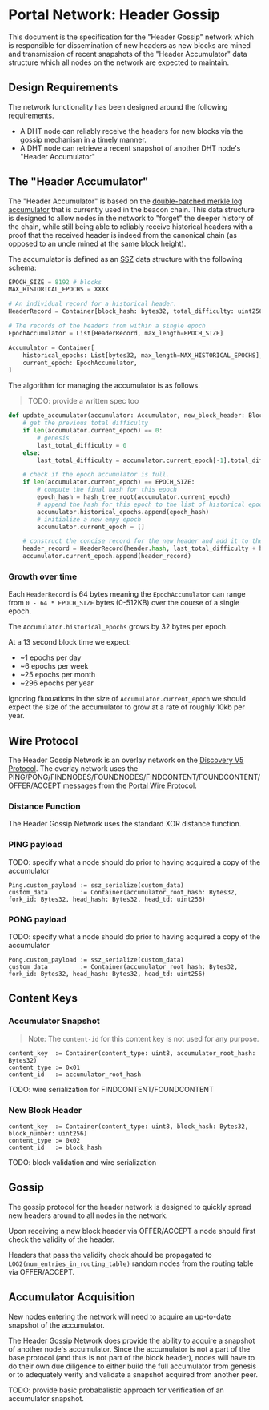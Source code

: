 # Portal Network: Header Gossip

This document is the specification for the "Header Gossip" network which is responsible for dissemination of new headers as new blocks are mined and  transmission of recent snapshots of the "Header Accumulator" data structure which all nodes on the network are expected to maintain.

## Design Requirements

The network functionality has been designed around the following requirements.

- A DHT node can reliably receive the headers for new blocks via the gossip mechanism in a timely manner.
- A DHT node can retrieve a recent snapshot of another DHT node's "Header Accumulator"


## The "Header Accumulator"

The "Header Accumulator" is based on the [double-batched merkle log accumulator](https://ethresear.ch/t/double-batched-merkle-log-accumulator/571) that is currently used in the beacon chain.  This data structure is designed to allow nodes in the network to "forget" the deeper history of the chain, while still being able to reliably receive historical headers with a proof that the received header is indeed from the canonical chain (as opposed to an uncle mined at the same block height).

The accumulator is defined as an [SSZ](https://ssz.dev/) data structure with the following schema:

```python
EPOCH_SIZE = 8192 # blocks
MAX_HISTORICAL_EPOCHS = XXXX

# An individual record for a historical header.
HeaderRecord = Container[block_hash: bytes32, total_difficulty: uint256]

# The records of the headers from within a single epoch
EpochAccumulator = List[HeaderRecord, max_length=EPOCH_SIZE]

Accumulator = Container[
    historical_epochs: List[bytes32, max_length=MAX_HISTORICAL_EPOCHS],
    current_epoch: EpochAccumulator,
]
```

The algorithm for managing the accumulator is as follows.

> TODO: provide a written spec too

```python
def update_accumulator(accumulator: Accumulator, new_block_header: BlockHeader) -> None:
    # get the previous total difficulty
    if len(accumulator.current_epoch) == 0:
        # genesis
        last_total_difficulty = 0
    else:
        last_total_difficulty = accumulator.current_epoch[-1].total_difficulty

    # check if the epoch accumulator is full.
    if len(accumulator.current_epoch) == EPOCH_SIZE:
        # compute the final hash for this epoch
        epoch_hash = hash_tree_root(accumulator.current_epoch)
        # append the hash for this epoch to the list of historical epochs
        accumulator.historical_epochs.append(epoch_hash)
        # initialize a new empy epoch
        accumulator.current_epoch = []

    # construct the concise record for the new header and add it to the current epoch.
    header_record = HeaderRecord(header.hash, last_total_difficulty + header.difficulty)
    accumulator.current_epoch.append(header_record)
```

### Growth over time

Each `HeaderRecord` is 64 bytes meaning the `EpochAccumulator` can range from `0 - 64 * EPOCH_SIZE` bytes (0-512KB) over the course of a single epoch.

The `Accumulator.historical_epochs` grows by 32 bytes per epoch.

At a 13 second block time we expect:

- ~1 epochs per day
- ~6 epochs per week
- ~25 epochs per month
- ~296 epochs per year

Ignoring fluxuations in the size of `Accumulator.current_epoch` we should expect the size of the accumulator to grow at a rate of roughly 10kb per year.


## Wire Protocol

The Header Gossip Network is an overlay network on the [Discovery V5 Protocol](https://github.com/ethereum/devp2p/blob/master/discv5/discv5-theory.md).  The overlay network uses the PING/PONG/FINDNODES/FOUNDNODES/FINDCONTENT/FOUNDCONTENT/OFFER/ACCEPT messages from the [Portal Wire Protocol](./portal-wire-protocol.md).

### Distance Function

The Header Gossip Network uses the standard XOR distance function.

### PING payload

TODO: specify what a node should do prior to having acquired a copy of the accumulator

```
Ping.custom_payload := ssz_serialize(custom_data)
custom_data         := Container(accumulator_root_hash: Bytes32, fork_id: Bytes32, head_hash: Bytes32, head_td: uint256)
```

### PONG payload

TODO: specify what a node should do prior to having acquired a copy of the accumulator

```
Pong.custom_payload := ssz_serialize(custom_data)
custom_data         := Container(accumulator_root_hash: Bytes32, fork_id: Bytes32, head_hash: Bytes32, head_td: uint256)
```

## Content Keys

### Accumulator Snapshot

> Note: The `content-id` for this content key is not used for any purpose.

```
content_key  := Container(content_type: uint8, accumulator_root_hash: Bytes32)
content_type := 0x01
content_id   := accumulator_root_hash
```

TODO: wire serialization for FINDCONTENT/FOUNDCONTENT

### New Block Header


```
content_key  := Container(content_type: uint8, block_hash: Bytes32, block_number: uint256)
content_type := 0x02
content_id   := block_hash
```

TODO: block validation and wire serialization

## Gossip

The gossip protocol for the header network is designed to quickly spread new headers around to all nodes in the network.

Upon receiving a new block header via OFFER/ACCEPT a node should first check the validity of the header.

Headers that pass the validity check should be propagated to `LOG2(num_entries_in_routing_table)` random nodes from the routing table via OFFER/ACCEPT.

## Accumulator Acquisition

New nodes entering the network will need to acquire an up-to-date snapshot of the accumulator.

The Header Gossip Network does provide the ability to acquire a snapshot of another node's accumulator. Since the accumulator is not a part of the base protocol (and thus is not part of the block header), nodes will have to do their own due diligence to either build the full accumulator from genesis or to adequately verify and validate a snapshot acquired from another peer.

TODO: provide basic probabalistic approach for verification of an accumulator snapshot.
